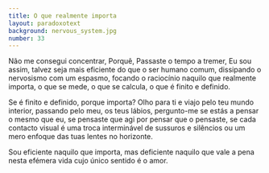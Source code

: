 ```yaml
---
title: O que realmente importa
layout: paradoxotext
background: nervous_system.jpg
number: 33
---
```


Não me consegui concentrar, Porquê, Passaste o tempo a tremer, Eu sou assim, talvez seja mais eficiente do que o ser humano comum, dissipando o nervosismo com um espasmo, focando o raciocínio naquilo que realmente importa, o que se mede, o que se calcula, o que é finito e definido.

Se é finito e definido, porque importa? Olho para ti e viajo pelo teu mundo interior, passando pelo meu, os teus lábios, pergunto-me se estás a pensar o mesmo que eu, se pensaste que agi por pensar que o pensaste, se cada contacto visual é uma troca interminável de sussuros e silêncios ou um mero enfoque das tuas lentes no horizonte.

Sou eficiente naquilo que importa, mas deficiente naquilo que vale a pena nesta efémera vida cujo único sentido é o amor.
